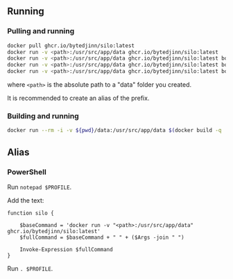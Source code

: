 ## Running

### Pulling and running
```bash
docker pull ghcr.io/bytedjinn/silo:latest
docker run -v <path>:/usr/src/app/data ghcr.io/bytedjinn/silo:latest 
docker run -v <path>:/usr/src/app/data ghcr.io/bytedjinn/silo:latest bob
docker run -v <path>:/usr/src/app/data ghcr.io/bytedjinn/silo:latest bob e bob is a painter
docker run -v <path>:/usr/src/app/data ghcr.io/bytedjinn/silo:latest bob t today bob went to the shops
```
where `<path>` is the absolute path to a "data" folder you created. 

It is recommended to create an alias of the prefix. 


### Building and running
```bash
docker run --rm -i -v ${pwd}/data:/usr/src/app/data $(docker build -q .) foo eternal bar

```

## Alias

### PowerShell
Run `notepad $PROFILE`. 

Add the text:
```
function silo {

    $baseCommand = 'docker run -v "<path>:/usr/src/app/data" ghcr.io/bytedjinn/silo:latest'
    $fullCommand = $baseCommand + " " + ($Args -join " ")
    
    Invoke-Expression $fullCommand
}

```
Run `. $PROFILE`. 